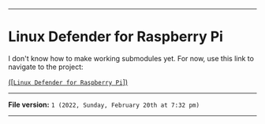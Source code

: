 
***

# Linux Defender for Raspberry Pi

I don't know how to make working submodules yet. For now, use this link to navigate to the project:

[([`Linux Defender for Raspberry Pi`])](https://github.com/seanpm2001/Linux_Defender_For_Raspberry_Pi/)

***

**File version:** `1 (2022, Sunday, February 20th at 7:32 pm)`

***
